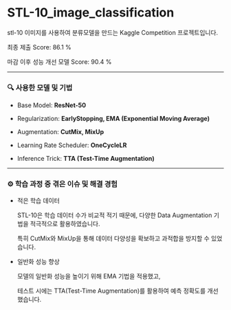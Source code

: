 # STL-10_image_classification

stl-10 이미지를 사용하여 분류모델을 만드는 Kaggle Competition 프로젝트입니다.

최종 제출 Score: 86.1 %

마감 이후 성능 개선 모델 Score: 90.4 %

---

### 🔍 사용한 모델 및 기법

* Base Model: **ResNet-50**

* Regularization: **EarlyStopping, EMA (Exponential Moving Average)**

* Augmentation: **CutMix, MixUp**

* Learning Rate Scheduler: **OneCycleLR**

* Inference Trick: **TTA (Test-Time Augmentation)**

---

### ⚙️ 학습 과정 중 겪은 이슈 및 해결 경험

* 적은 학습 데이터

    STL-10은 학습 데이터 수가 비교적 적기 때문에, 다양한 Data Augmentation 기법을 적극적으로 활용하였습니다.

    특히 CutMix와 MixUp을 통해 데이터 다양성을 확보하고 과적합을 방지할 수 있었습니다.

* 일반화 성능 향상

    모델의 일반화 성능을 높이기 위해 EMA 기법을 적용했고,

    테스트 시에는 TTA(Test-Time Augmentation)를 활용하여 예측 정확도를 개선했습니다.